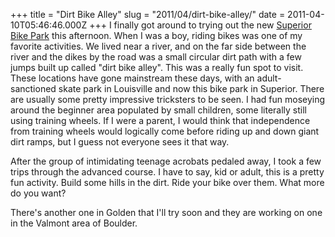 +++
title = "Dirt Bike Alley"
slug = "2011/04/dirt-bike-alley/"
date = 2011-04-10T05:46:46.000Z
+++
I finally got around to trying out the new [Superior Bike Park](http://303cycling.com/superior-bike-park-opens) this afternoon. When I was a boy, riding bikes was one of my favorite activities. We lived near a river, and on the far side between the river and the dikes by the road was a small circular dirt path with a few jumps built up called "dirt bike alley". This was a really fun spot to visit. These locations have gone mainstream these days, with an adult-sanctioned skate park in Louisville and now this bike park in Superior. There are usually some pretty impressive tricksters to be seen. I had fun moseying around the beginner area populated by small children, some literally still using training wheels. If I were a parent, I would think that independence from training wheels would logically come before riding up and down giant dirt ramps, but I guess not everyone sees it that way.

After the group of intimidating teenage acrobats pedaled away, I took a few trips through the advanced course. I have to say, kid or adult, this is a pretty fun activity. Build some hills in the dirt. Ride your bike over them. What more do you want?

There's another one in Golden that I'll try soon and they are working on one in the Valmont area of Boulder.